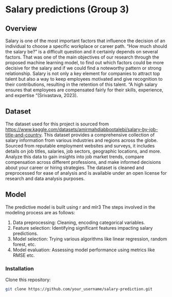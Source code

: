 # Salary predictions (Group 3)

## Overview

Salary is one of the most important factors that influence the decision of an individual to choose a specific workplace or career path. “How much should the salary be?” is a difficult question and it certainly depends on several factors. That was one of the main objectives of our research through the proposed machine learning model, to find out which factors could be more decisive for the salary and if we could find a noteworthy pattern or strong relationship. Salary is not only a key element for companies to attract top talent but also a way to keep employees motivated and give recognition to their contributions, resulting in the retention of this talent. “A high salary ensures that employees are compensated fairly for their skills, experience, and expertise “(Srivastava, 2023). 
## Dataset

The dataset used for this project is sourced from https://www.kaggle.com/datasets/amirmahdiabbootalebi/salary-by-job-title-and-country. This dataset provides a comprehensive collection of salary information from various industries and regions across the globe. Sourced from reputable employment websites and surveys, it includes details on job titles, salaries, job sectors, geographic locations, and more. Analyze this data to gain insights into job market trends, compare compensation across different professions, and make informed decisions about your career or hiring strategies. The dataset is cleaned and preprocessed for ease of analysis and is available under an open license for research and data analysis purposes.

## Model

The predictive model is built using r and mlr3 The steps involved in the modeling process are as follows:

1. Data preprocessing: Cleaning, encoding categorical variables.
2. Feature selection: Identifying significant features impacting salary predictions.
3. Model selection: Trying various algorithms like linear regression, random forest, etc.
4. Model evaluation: Assessing model performance using metrics like RMSE etc.


### Installation

Clone this repository:

```bash
git clone https://github.com/your_username/salary-prediction.git
